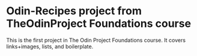 # Odin-Recipes project from TheOdinProject Foundations course

This is the first project in The Odin Project Foundations course. It covers links+images, lists, and boilerplate.
